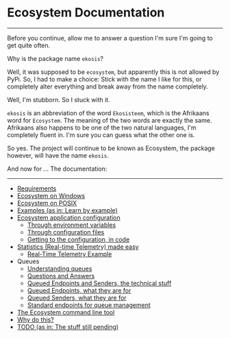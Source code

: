 # Ecosystem Documentation

---
Before you continue, allow me to answer a question I'm sure I'm going to get
quite often.

Why is the package name `ekosis`?

Well, it was supposed to be `ecosystem`, but apparently this is not allowed by
PyPi. So, I had to make a choice: Stick with the name I like for this, or
completely alter everything and break away from the name completely.

Well, I'm stubborn. So I stuck with it.

`ekosis` is an abbreviation of the word `Ekosisteem`, which is the Afrikaans word
for `Ecosystem`. The meaning of the two words are exactly the same. Afrikaans also
happens to be one of the two natural languages, I'm completely fluent in. I'm sure
you can guess what the other one is.

So yes. The project will continue to be known as Ecosystem, the package however,
will have the name `ekosis`.

And now for ... The documentation:

---
- [Requirements](./requirements.md)
- [Ecosystem on Windows](./ecosystem_on_windows.md)
- [Ecosystem on POSIX](./ecosystem_on_posix.md)
- [Examples (as in: Learn by example)](./examples.md)
- [Ecosystem application configuration](./configuration/configuration.md)
  - [Through environment variables](./configuration/through_environment_variables.md)
  - [Through configuration files](./configuration/through_configuration_files.md)
  - [Getting to the configuration, in code](./configuration/getting_config_from_code.md)
- [Statistics (Real-time Telemetry) made easy](./statistics_keeper.md)
  - [Real-Time Telemetry Example](./examples/telemetry/telemetry.md)
- Queues
  - [Understanding queues](queueds/understanding_queues.md)
  - [Questions and Answers](queueds/questions_and_answers.md)
  - [Queued Endpoints and Senders, the technical stuff](queueds/technical_stuff.md)
  - [Queued Endpoints, what they are for](queueds/queued_endpoints.md)
  - [Queued Senders, what they are for](queueds/queued_senders.md)
  - [Standard endpoints for queue management](queueds/standard_endpoints_for_management.md)
- [The Ecosystem command line tool](./command_line_tool.md)
- [Why do this?](./why.md)
- [TODO (as in: The stuff still pending)](./todo.md)
